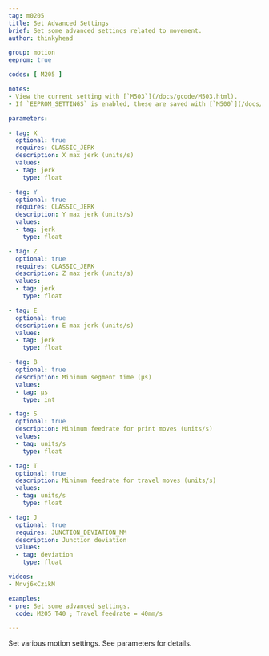 ```yaml
---
tag: m0205
title: Set Advanced Settings
brief: Set some advanced settings related to movement.
author: thinkyhead

group: motion
eeprom: true

codes: [ M205 ]

notes:
- View the current setting with [`M503`](/docs/gcode/M503.html).
- If `EEPROM_SETTINGS` is enabled, these are saved with [`M500`](/docs/gcode/M500.html), loaded with [`M501`](/docs/gcode/M501.html), and reset with [`M502`](/docs/gcode/M502.html).

parameters:

- tag: X
  optional: true
  requires: CLASSIC_JERK
  description: X max jerk (units/s)
  values:
  - tag: jerk
    type: float

- tag: Y
  optional: true
  requires: CLASSIC_JERK
  description: Y max jerk (units/s)
  values:
  - tag: jerk
    type: float

- tag: Z
  optional: true
  requires: CLASSIC_JERK
  description: Z max jerk (units/s)
  values:
  - tag: jerk
    type: float

- tag: E
  optional: true
  description: E max jerk (units/s)
  values:
  - tag: jerk
    type: float

- tag: B
  optional: true
  description: Minimum segment time (µs)
  values:
  - tag: µs
    type: int

- tag: S
  optional: true
  description: Minimum feedrate for print moves (units/s)
  values:
  - tag: units/s
    type: float

- tag: T
  optional: true
  description: Minimum feedrate for travel moves (units/s)
  values:
  - tag: units/s
    type: float

- tag: J
  optional: true
  requires: JUNCTION_DEVIATION_MM
  description: Junction deviation
  values:
  - tag: deviation
    type: float

videos:
- Mnvj6xCzikM

examples:
- pre: Set some advanced settings.
  code: M205 T40 ; Travel feedrate = 40mm/s

---
```


Set various motion settings. See parameters for details.
